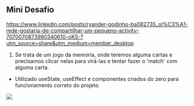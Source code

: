 ## Mini Desafio 

https://www.linkedin.com/posts/ryander-godinho-ba082735_ol%C3%A1-rede-gostaria-de-compartilhar-um-pequeno-activity-7070070873990340610-oKS-?utm_source=share&utm_medium=member_desktop

1. Se trata de um jogo da memória, onde teremos alguma cartas e precisamos clicar nelas para virá-las e tentar fazer o 'match' com alguma carta.
- Utilizado useState, useEffect e componentes criados do zero para funcionamento correto do projeto.

![](https://i.imgur.com/wWQgq7Z.png)
